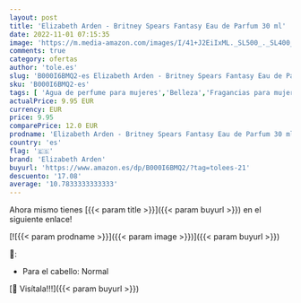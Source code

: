 ```yaml
---
layout: post
title: 'Elizabeth Arden - Britney Spears Fantasy Eau de Parfum 30 ml'
date: 2022-11-01 07:15:35
image: 'https://m.media-amazon.com/images/I/41+J2EiIxML._SL500_._SL400_.jpg'
comments: true
category: ofertas
author: 'tole.es'
slug: 'B000I6BMQ2-es Elizabeth Arden - Britney Spears Fantasy Eau de Parfum 30 ml'
sku: 'B000I6BMQ2-es'
tags: [ 'Agua de perfume para mujeres','Belleza','Fragancias para mujeres','Perfumes y fragancias','de','eau','elizabeth arden','parfum','🇪🇸', ]
actualPrice: 9.95 EUR
currency: EUR
price: 9.95
comparePrice: 12.0 EUR
prodname: 'Elizabeth Arden - Britney Spears Fantasy Eau de Parfum 30 ml'
country: 'es'
flag: '🇪🇸'
brand: 'Elizabeth Arden'
buyurl: 'https://www.amazon.es/dp/B000I6BMQ2/?tag=tolees-21'
descuento: '17.08'
average: '10.7833333333333'
---
```


Ahora mismo tienes [{{< param title >}}]({{< param buyurl >}}) en el siguiente enlace!

[![{{< param prodname >}}]({{< param image >}})]({{< param buyurl >}})

🔎:

- Para el cabello: Normal

[🛒 Visítala!!!]({{< param buyurl >}})

